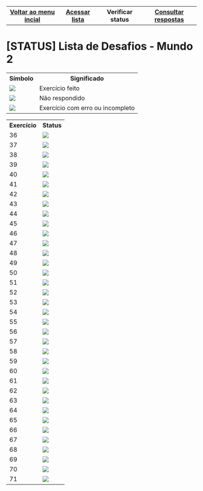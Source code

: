 

  

<table class="gn-seletable">
<tbody><tr>
<th><a href="https://github.com/RayaneGomes97/Exercicios_Python/blob/master/README.md"> Voltar ao menu incial</a></th>
<th><a href="https://github.com/RayaneGomes97/Exercicios_Python/blob/main/Curso%20em%20video/Mundo%202/Lista_mundo2.md">Acessar lista </a></th>
<th>Verificar status </th>
  <th><a href="https://github.com/RayaneGomes97/Exercicios_Python/tree/main/Curso%20em%20video/Mundo%202/Resolu%C3%A7%C3%A3o">Consultar respostas</a></th></table>

  
  <h1> [STATUS] Lista de Desafios - Mundo 2 </h1>	
  
<!-- -----------------  SIGNIFICADO DA TABELA --------------------------------------- -->
 
  <table class="gn-seletable">
<tbody><tr>
<th>Símbolo</th>
<th>Significado</th></tr>

<tr><td><img src="https://github.com/RayaneGomes97/Imagens/blob/master/Status%20para%20exercicios/ok.png"></td><td>Exercício feito</td></tr><tr><td><img src="https://github.com/RayaneGomes97/Imagens/blob/master/Status%20para%20exercicios/no.png"></td><td>Não respondido</td></tr><tr><td><img src="https://github.com/RayaneGomes97/Imagens/blob/master/Status%20para%20exercicios/erro.png"></td><td>Exercício com erro ou incompleto</td></tr></tbody></table>
 
  
<!-- ----------------------  PARA ALTERAR
    FEITO: https://github.com/RayaneGomes97/Imagens/blob/master/Status%20para%20exercicios/ok.png
NÃO FEITO: https://github.com/RayaneGomes97/Imagens/blob/master/Status%20para%20exercicios/ok.png
 COM ERRO: https://github.com/RayaneGomes97/Imagens/blob/master/Status%20para%20exercicios/erro.png

                          
                   
 ------------------------- --> 
<table class="gn-seletable">
<tbody><tr>
<th>Exercício</th>
<th>Status</th></tr>
<tr>
<td>36</td>
<td><img src="https://github.com/RayaneGomes97/Imagens/blob/master/Status%20para%20exercicios/ok.png"></td></tr>
<tr><td>37</td><td><img src="https://github.com/RayaneGomes97/Imagens/blob/master/Status%20para%20exercicios/ok.png"></td></tr><tr><td>38</td><td><img src="https://github.com/RayaneGomes97/Imagens/blob/master/Status%20para%20exercicios/ok.png"></td></tr><tr><td>39</td><td><img src="https://github.com/RayaneGomes97/Imagens/blob/master/Status%20para%20exercicios/ok.png"></td></tr><tr><td>40</td><td><img src="https://github.com/RayaneGomes97/Imagens/blob/master/Status%20para%20exercicios/ok.png"></td></tr><tr><td>41</td><td><img src="https://github.com/RayaneGomes97/Imagens/blob/master/Status%20para%20exercicios/ok.png"></td></tr><tr><td>42</td><td><img src="https://github.com/RayaneGomes97/Imagens/blob/master/Status%20para%20exercicios/ok.png"></td></tr><tr><td>43</td><td><img src="https://github.com/RayaneGomes97/Imagens/blob/master/Status%20para%20exercicios/ok.png"></td></tr><tr><td>44</td><td><img src="https://github.com/RayaneGomes97/Imagens/blob/master/Status%20para%20exercicios/ok.png"></td></tr><tr><td>45</td><td><img src="https://github.com/RayaneGomes97/Imagens/blob/master/Status%20para%20exercicios/ok.png"></td></tr><tr><td>46</td><td><img src="https://github.com/RayaneGomes97/Imagens/blob/master/Status%20para%20exercicios/ok.png"></td></tr><tr><td>47</td><td><img src="https://github.com/RayaneGomes97/Imagens/blob/master/Status%20para%20exercicios/ok.png"></td></tr><tr><td>48</td><td><img src="https://github.com/RayaneGomes97/Imagens/blob/master/Status%20para%20exercicios/ok.png"></td></tr><tr><td>49</td><td><img src="https://github.com/RayaneGomes97/Imagens/blob/master/Status%20para%20exercicios/ok.png"></td></tr><tr><td>50</td><td><img src="https://github.com/RayaneGomes97/Imagens/blob/master/Status%20para%20exercicios/ok.png"></td></tr><tr><td>51</td><td><img src="https://github.com/RayaneGomes97/Imagens/blob/master/Status%20para%20exercicios/ok.png"></td></tr><tr><td>52</td><td><img src="https://github.com/RayaneGomes97/Imagens/blob/master/Status%20para%20exercicios/ok.png"></td></tr><tr><td>53</td><td><img src="https://github.com/RayaneGomes97/Imagens/blob/master/Status%20para%20exercicios/ok.png"></td></tr><tr><td>54</td><td><img src="https://github.com/RayaneGomes97/Imagens/blob/master/Status%20para%20exercicios/ok.png"></td></tr><tr><td>55</td><td><img src="https://github.com/RayaneGomes97/Imagens/blob/master/Status%20para%20exercicios/ok.png"></td></tr><tr><td>56</td><td><img src="https://github.com/RayaneGomes97/Imagens/blob/master/Status%20para%20exercicios/ok.png"></td></tr><tr><td>57</td><td><img src="https://github.com/RayaneGomes97/Imagens/blob/master/Status%20para%20exercicios/ok.png"></td></tr><tr><td>58</td><td><img src="https://github.com/RayaneGomes97/Imagens/blob/master/Status%20para%20exercicios/ok.png"></td></tr><tr><td>59</td><td><img src="https://github.com/RayaneGomes97/Imagens/blob/master/Status%20para%20exercicios/ok.png"></td></tr><tr><td>60</td><td><img src="https://github.com/RayaneGomes97/Imagens/blob/master/Status%20para%20exercicios/ok.png"></td></tr><tr><td>61</td><td><img src="https://github.com/RayaneGomes97/Imagens/blob/master/Status%20para%20exercicios/ok.png"></td></tr><tr><td>62</td><td><img src="https://github.com/RayaneGomes97/Imagens/blob/master/Status%20para%20exercicios/erro.png"></td></tr><tr><td>63</td><td><img src="https://github.com/RayaneGomes97/Imagens/blob/master/Status%20para%20exercicios/ok.png"></td></tr><tr><td>64</td><td><img src="https://github.com/RayaneGomes97/Imagens/blob/master/Status%20para%20exercicios/ok.png"></td></tr><tr><td>65</td><td><img src="https://github.com/RayaneGomes97/Imagens/blob/master/Status%20para%20exercicios/ok.png"></td></tr><tr><td>66</td><td><img src="https://github.com/RayaneGomes97/Imagens/blob/master/Status%20para%20exercicios/ok.png"></td></tr><tr><td>67</td><td><img src="https://github.com/RayaneGomes97/Imagens/blob/master/Status%20para%20exercicios/ok.png"></td></tr><tr><td>68</td><td><img src="https://github.com/RayaneGomes97/Imagens/blob/master/Status%20para%20exercicios/ok.png"></td></tr><tr><td>69</td><td><img src="https://github.com/RayaneGomes97/Imagens/blob/master/Status%20para%20exercicios/no.png"></td></tr><tr><td>70</td><td><img src="https://github.com/RayaneGomes97/Imagens/blob/master/Status%20para%20exercicios/ok.png"></td></tr><tr><td>71</td><td><img src="https://github.com/RayaneGomes97/Imagens/blob/master/Status%20para%20exercicios/ok.png"></td></tr></tbody></table>
